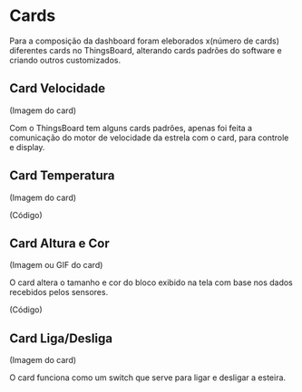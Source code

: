 # Cards
Para a composição da dashboard foram eleborados x(número de cards) diferentes cards no ThingsBoard, alterando cards padrões do software e criando outros customizados.


## Card Velocidade 
(Imagem do card)

Com o ThingsBoard tem alguns cards padrões, apenas foi feita a comunicação do motor de velocidade da estrela com o card, para controle e display.


## Card Temperatura
(Imagem do card)

(Código)


## Card Altura e Cor
(Imagem ou GIF do card)

O card altera o tamanho e cor do bloco exibido na tela com base nos dados recebidos pelos sensores.

(Código)


## Card Liga/Desliga
(Imagem do card)

O card funciona como um switch que serve para ligar e desligar a esteira.


